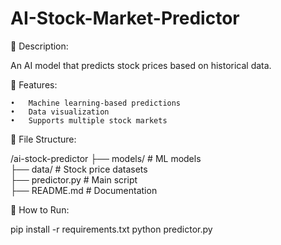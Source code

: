 # AI-Stock-Market-Predictor


📌 Description:

An AI model that predicts stock prices based on historical data.

📜 Features:

	•	Machine learning-based predictions
	•	Data visualization
	•	Supports multiple stock markets

📂 File Structure:

/ai-stock-predictor
 ├── models/        # ML models  
 ├── data/          # Stock price datasets  
 ├── predictor.py   # Main script  
 ├── README.md      # Documentation  

🚀 How to Run:

pip install -r requirements.txt
python predictor.py
